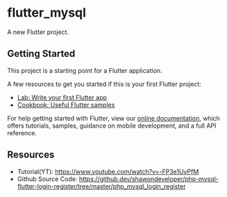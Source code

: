 # flutter_mysql

A new Flutter project.

## Getting Started

This project is a starting point for a Flutter application.

A few resources to get you started if this is your first Flutter project:

- [Lab: Write your first Flutter app](https://flutter.dev/docs/get-started/codelab)
- [Cookbook: Useful Flutter samples](https://flutter.dev/docs/cookbook)

For help getting started with Flutter, view our
[online documentation](https://flutter.dev/docs), which offers tutorials,
samples, guidance on mobile development, and a full API reference.

## Resources
- Tutorial(YT): https://www.youtube.com/watch?v=-FP3e1UvPfM
- Github Source Code: https://github.dev/shawondeveloper/php-mysql-flutter-login-register/tree/master/php_mysql_login_register
